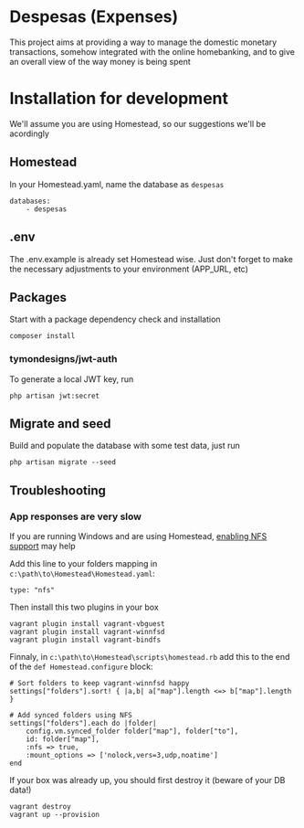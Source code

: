 # Despesas (Expenses)
This project aims at providing a way to manage the domestic monetary transactions, somehow integrated with the online homebanking, and to give an overall view of the way money is being spent

# Installation for development
We'll assume you are using Homestead, so our suggestions we'll be acordingly

## Homestead
In your Homestead.yaml, name the database as `despesas`
```
databases:
    - despesas
```

## .env
The .env.example is already set Homestead wise. Just don't forget to make the necessary adjustments to your environment (APP_URL, etc)

## Packages
Start with a package dependency check and installation
```
composer install
```

### tymondesigns/jwt-auth
To generate a local JWT key, run
```
php artisan jwt:secret
```

## Migrate and seed
Build and populate the database with some test data, just run
```
php artisan migrate --seed
```

## Troubleshooting

### App responses are very slow
If you are running Windows and are using Homestead, [enabling NFS support](http://iteration9.com/2015/using-laravel-homestead-on-windows/) may help

Add this line to your folders mapping in `c:\path\to\Homestead\Homestead.yaml`:
```
type: "nfs"
```

Then install this two plugins in your box
```
vagrant plugin install vagrant-vbguest
vagrant plugin install vagrant-winnfsd
vagrant plugin install vagrant-bindfs
```

Finnaly, in `c:\path\to\Homestead\scripts\homestead.rb` add this to the end of the `def Homestead.configure` block:
```
# Sort folders to keep vagrant-winnfsd happy
settings["folders"].sort! { |a,b| a["map"].length <=> b["map"].length }

# Add synced folders using NFS
settings["folders"].each do |folder|
    config.vm.synced_folder folder["map"], folder["to"],
    id: folder["map"],
    :nfs => true,
    :mount_options => ['nolock,vers=3,udp,noatime']
end
```

If your box was already up, you should first destroy it (beware of your DB data!)
```
vagrant destroy
vagrant up --provision
```
